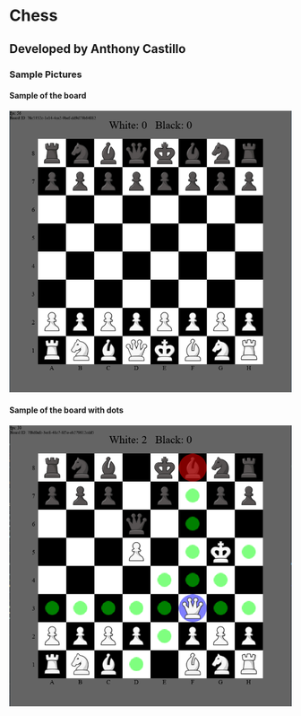 # Chess
## Developed by Anthony Castillo

### Sample Pictures

#### Sample of the board
![Sample of the board](./pictures/sample_00.png)

#### Sample of the board with dots
![Sample of the board with dots](./pictures/sample_01.png)